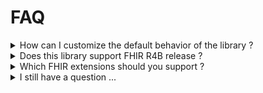 # FAQ

<details>
    <summary>How can I customize the default behavior of the library ?</summary>
    <p>
        The library was built with customization in mind. To learn more, check out the 
        <a href="./configuration.html">configuration guide</a>.
    </p>
</details>

<details>
    <summary>Does this library support FHIR R4B release ?</summary>
    <p>
        Yes. According
        <a href="https://hapifhir.io/hapi-fhir/docs/getting_started/r4b.html">HAPI FHIR</a>,
        R4B is mainly identical to FHIR R4 but with specific resources backported from R5.
        You might need to cast your params to R4 through, as support for FHIR R4B is experimental on HAPI FHIR.
    </p>
</details>

<details>
  <summary>Which FHIR extensions should you support ?</summary>
  <ul>
    <li>Your country extensions (e.g. <a href="https://www.ehealth.fgov.be/standards/fhir/">Belgian ones</a>)</li>
    <li><a href="https://hl7.org/fhir/extensions/artifacts.html">FHIR Extensions Pack</a> (for international and interoperability reasons)</li>
  </ul>
  <p>Currently, 5 extensions are known to have impacts with Dosage / Timing with <a href="https://hl7.org/fhir/extensions/artifacts.html">FHIR Extensions Pack</a>:</p>
  <ul>
    <li><a href="https://hl7.org/fhir/extensions/StructureDefinition-dosage-conditions.html">Conditions</a></li>
    <li><a href="https://hl7.org/fhir/extensions/StructureDefinition-timing-daysOfCycle.html">Days of cycle</a></li>
    <li><a href="https://hl7.org/fhir/extensions/StructureDefinition-timing-dayOfMonth.html">Timing day of month</a></li>
    <li><a href="https://hl7.org/fhir/extensions/StructureDefinition-timing-exact.html">Timing Exact</a></li>
    <li><a href="https://hl7.org/fhir/extensions/StructureDefinition-dosage-minimumGapBetweenDose.html">Minimum Gap Between Doses</a></li>
  </ul>
</details>

<details>
    <summary>I still have a question ...</summary>
    <p>
        Create a ticket to speak about it on our discussions space on 
        <a href="https://github.com/jy95/fds/discussions">Github</a>.
    </p>
</details>